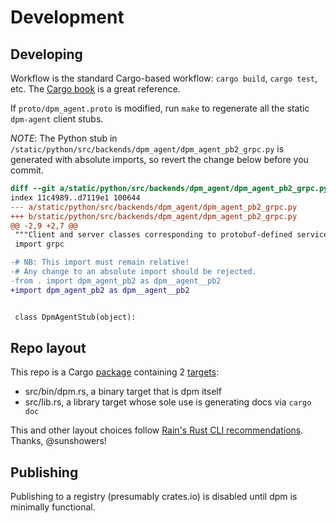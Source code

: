 # Development

## Developing

Workflow is the standard Cargo-based workflow: `cargo build`, `cargo test`, etc. The [Cargo book](https://doc.rust-lang.org/stable/cargo/) is a great reference.

If `proto/dpm_agent.proto` is modified, run `make` to regenerate all the static `dpm-agent` client stubs.

*NOTE*: The Python stub in
`/static/python/src/backends/dpm_agent/dpm_agent_pb2_grpc.py` is generated with
absolute imports, so revert the change below before you commit.
```diff
diff --git a/static/python/src/backends/dpm_agent/dpm_agent_pb2_grpc.py b/static/python/src/backends/dpm_agent/dpm_agent_pb2_grpc.py
index 11c4989..d7119e1 100644
--- a/static/python/src/backends/dpm_agent/dpm_agent_pb2_grpc.py
+++ b/static/python/src/backends/dpm_agent/dpm_agent_pb2_grpc.py
@@ -2,9 +2,7 @@
 """Client and server classes corresponding to protobuf-defined services."""
 import grpc

-# NB: This import must remain relative!
-# Any change to an absolute import should be rejected.
-from . import dpm_agent_pb2 as dpm__agent__pb2
+import dpm_agent_pb2 as dpm__agent__pb2


 class DpmAgentStub(object):
```

## Repo layout

This repo is a Cargo [package](https://doc.rust-lang.org/cargo/appendix/glossary.html#package) containing 2 [targets](https://doc.rust-lang.org/cargo/reference/cargo-targets.html):
- src/bin/dpm.rs, a binary target that is dpm itself
- src/lib.rs, a library target whose sole use is generating docs via `cargo doc`

This and other layout choices follow [Rain's Rust CLI recommendations](https://rust-cli-recommendations.sunshowers.io/). Thanks, @sunshowers!

## Publishing

Publishing to a registry (presumably crates.io) is disabled until dpm is minimally functional.
